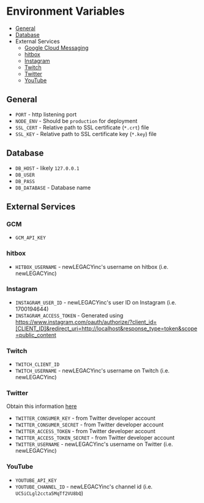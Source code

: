 # Environment Variables

  - [General](#general)
  - [Database](#database)
  - External Services
    - [Google Cloud Messaging](#gcm)
    - [hitbox](#hitbox)
    - [Instagram](#instagram)
    - [Twitch](#twitch)
    - [Twitter](#twitter)
    - [YouTube](#youtube)

## General

  - `PORT` - http listening port
  - `NODE_ENV` - Should be `production` for deployment
  - `SSL_CERT` - Relative path to SSL certificate (`*.crt`) file
  - `SSL_KEY` - Relative path to SSL certificate key (`*.key`) file

## Database

  - `DB_HOST` - likely `127.0.0.1`
  - `DB_USER`
  - `DB_PASS`
  - `DB_DATABASE` - Database name

## External Services

### GCM

  - `GCM_API_KEY`

### hitbox

  - `HITBOX_USERNAME` - newLEGACYinc's username on hitbox (i.e. newLEGACYinc)

### Instagram

  - `INSTAGRAM_USER_ID` - newLEGACYinc's user ID on Instagram (i.e. 1700194644)
  - `INSTAGRAM_ACCESS_TOKEN` - Generated using https://www.instagram.com/oauth/authorize/?client_id=[CLIENT_ID]&redirect_uri=http://localhost&response_type=token&scope=public_content

### Twitch

  - `TWITCH_CLIENT_ID`
  - `TWITCH_USERNAME` - newLEGACYinc's username on Twitch (i.e. newLEGACYinc)

### Twitter

Obtain this information [here](https://apps.twitter.com/)

  - `TWITTER_CONSUMER_KEY` - from Twitter developer account
  - `TWITTER_CONSUMER_SECRET` - from Twitter developer account
  - `TWITTER_ACCESS_TOKEN` - from Twitter developer account
  - `TWITTER_ACCESS_TOKEN_SECRET` - from Twitter developer account
  - `TWITTER_USERNAME` - newLEGACYinc's username on Twitter (i.e. newLEGACYinc)

### YouTube

  - `YOUTUBE_API_KEY`
  - `YOUTUBE_CHANNEL_ID` - newLEGACYinc's channel id (i.e. `UC5iCLgl2ccta5MqTf2VU8bQ`)
